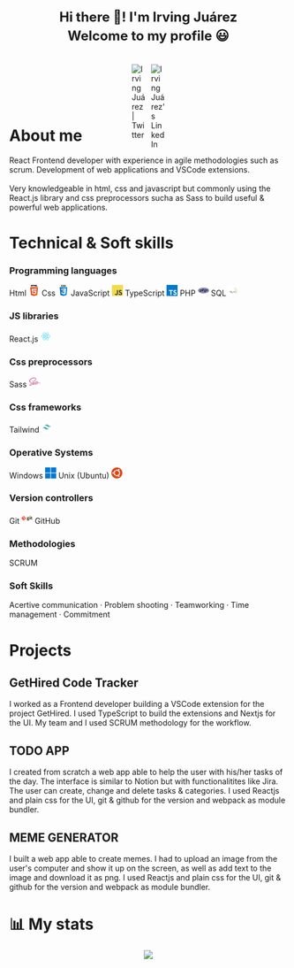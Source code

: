 
<h1 align=center><font size = 5>Hi there 👋! I'm Irving Juárez<br> Welcome to my profile 😃</font></h1>

<br>

<div style="display: flex; justify-content: center;">
  <a
    style="width: 25px; height: 25px; display: block; margin: 0 5px;"
    href="https://twitter.com/juarez1_irving"
  >
    <img
      align="left"
      alt="Irving Juárez | Twitter"
      width="25px"
      src="https://raw.githubusercontent.com/peterthehan/peterthehan/master/assets/twitter.svg"
    />
  </a>
  <a
    style="width: 25px; height: 25px; display: block; margin: 0 5px;"
    href="https://www.linkedin.com/in/irvingdevjuarez/"
  >
    <img
      align="left"
      alt="Irving Juárez's LinkedIn"
      width="25px"
      src="https://raw.githubusercontent.com/peterthehan/peterthehan/master/assets/linkedin.svg"
    />
  </a>
</div>

<br><br>


# About me
<p>
  React Frontend developer with experience in agile methodologies such as scrum. Development of web applications and VSCode extensions.
  <br><br>
  Very knowledgeable in html, css and javascript but commonly using the React.js library and css preprocessors sucha as Sass to build useful & powerful web applications.
</p>

# Technical & Soft skills
### Programming languages
Html <img title="html" height="20" src="https://raw.githubusercontent.com/github/explore/80688e429a7d4ef2fca1e82350fe8e3517d3494d/topics/html/html.png"> 
Css <img title="css" height="20" src="https://raw.githubusercontent.com/github/explore/80688e429a7d4ef2fca1e82350fe8e3517d3494d/topics/css/css.png">
JavaScript <img title="javascript" height="20" src="https://raw.githubusercontent.com/github/explore/80688e429a7d4ef2fca1e82350fe8e3517d3494d/topics/javascript/javascript.png">
TypeScript <img title="javascript" height="20" src="https://raw.githubusercontent.com/github/explore/80688e429a7d4ef2fca1e82350fe8e3517d3494d/topics/typescript/typescript.png">
PHP <img title="php" height="20" src="https://raw.githubusercontent.com/github/explore/80688e429a7d4ef2fca1e82350fe8e3517d3494d/topics/php/php.png">
SQL <img title="php" height="20" src="https://raw.githubusercontent.com/github/explore/80688e429a7d4ef2fca1e82350fe8e3517d3494d/topics/mysql/mysql.png">

### JS libraries
React.js <img title="php" height="20" src="https://raw.githubusercontent.com/github/explore/80688e429a7d4ef2fca1e82350fe8e3517d3494d/topics/react/react.png">

### Css preprocessors
Sass <img title="php" height="20" src="https://raw.githubusercontent.com/github/explore/80688e429a7d4ef2fca1e82350fe8e3517d3494d/topics/sass/sass.png">

### Css frameworks
Tailwind <img title="php" height="20" src="https://raw.githubusercontent.com/github/explore/80688e429a7d4ef2fca1e82350fe8e3517d3494d/topics/tailwind/tailwind.png">

### Operative Systems
Windows <img title="php" height="20" src="https://raw.githubusercontent.com/github/explore/80688e429a7d4ef2fca1e82350fe8e3517d3494d/topics/windows/windows.png">
Unix (Ubuntu) <img title="php" height="20" src="https://raw.githubusercontent.com/github/explore/80688e429a7d4ef2fca1e82350fe8e3517d3494d/topics/ubuntu/ubuntu.png">

### Version controllers
Git <img title="php" height="20" src="https://raw.githubusercontent.com/github/explore/80688e429a7d4ef2fca1e82350fe8e3517d3494d/topics/git/git.png">
GitHub 

### Methodologies
SCRUM 

### Soft Skills
Acertive communication ·
Problem shooting ·
Teamworking ·
Time management ·
Commitment

# Projects
## GetHired Code Tracker
I worked as a Frontend developer building a VSCode extension for the project GetHired. I used TypeScript to build the extensions and Nextjs for the UI. My team and I used SCRUM methodology for the workflow.

## TODO APP
I created from scratch a web app able to help the user with his/her tasks of the day. The interface is similar to Notion but with functionalitites like Jira. The user can create, change and delete tasks & categories. I used Reactjs and plain css for the UI, git & github for the version and webpack as module bundler.

## MEME GENERATOR
I built a web app able to create memes. I had to upload an image from the user's computer and show it up on the screen, as well as add text to the image and download it as png. I used Reactjs and plain css for the UI, git & github for the version and webpack as module bundler.

# 📊 My stats

<p style="text-align: center;">
  <img src="https://github-readme-stats.vercel.app/api?username=IrvingJuarez&theme=default&show_icons=true" width="500px" />
</p>

<br>



<!---
IrvingJuarez/IrvingJuarez is a ✨ special ✨ repository because its `README.md` (this file) appears on your GitHub profile.
You can click the Preview link to take a look at your changes.
--->
